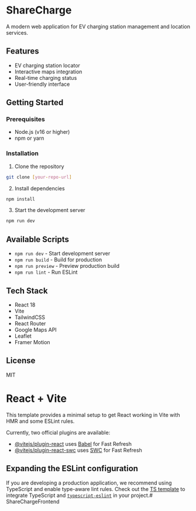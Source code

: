 # ShareCharge

A modern web application for EV charging station management and location services.

## Features

- EV charging station locator
- Interactive maps integration
- Real-time charging status
- User-friendly interface

## Getting Started

### Prerequisites

- Node.js (v16 or higher)
- npm or yarn

### Installation

1. Clone the repository
```bash
git clone [your-repo-url]
```

2. Install dependencies
```bash
npm install
```

3. Start the development server
```bash
npm run dev
```

## Available Scripts

- `npm run dev` - Start development server
- `npm run build` - Build for production
- `npm run preview` - Preview production build
- `npm run lint` - Run ESLint

## Tech Stack

- React 18
- Vite
- TailwindCSS
- React Router
- Google Maps API
- Leaflet
- Framer Motion

## License

MIT

# React + Vite

This template provides a minimal setup to get React working in Vite with HMR and some ESLint rules.

Currently, two official plugins are available:

- [@vitejs/plugin-react](https://github.com/vitejs/vite-plugin-react/blob/main/packages/plugin-react/README.md) uses [Babel](https://babeljs.io/) for Fast Refresh
- [@vitejs/plugin-react-swc](https://github.com/vitejs/vite-plugin-react-swc) uses [SWC](https://swc.rs/) for Fast Refresh

## Expanding the ESLint configuration

If you are developing a production application, we recommend using TypeScript and enable type-aware lint rules. Check out the [TS template](https://github.com/vitejs/vite/tree/main/packages/create-vite/template-react-ts) to integrate TypeScript and [`typescript-eslint`](https://typescript-eslint.io) in your project.#   S h a r e C h a r g e F r o n t e n d  
 